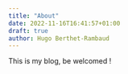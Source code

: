```yaml
---
title: "About"
date: 2022-11-16T16:41:57+01:00
draft: true
author: Hugo Berthet-Rambaud
---
```


This is my blog, be welcomed !
